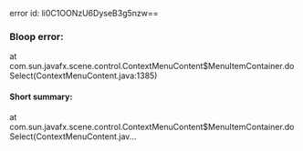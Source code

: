 error id: li0C1OONzU6DyseB3g5nzw==
### Bloop error:

at com.sun.javafx.scene.control.ContextMenuContent$MenuItemContainer.doSelect(ContextMenuContent.java:1385)
#### Short summary: 

at com.sun.javafx.scene.control.ContextMenuContent$MenuItemContainer.doSelect(ContextMenuContent.jav...